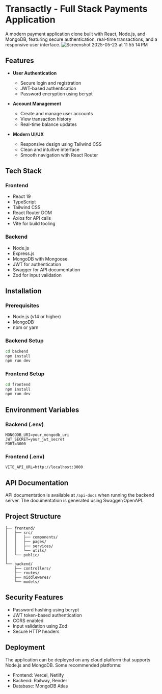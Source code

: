 # Transactly - Full Stack Payments Application

A modern payment application clone built with React, Node.js, and MongoDB, featuring secure authentication, real-time transactions, and a responsive user interface.
![Screenshot 2025-05-23 at 11 55 14 PM](https://github.com/user-attachments/assets/f6dbe5b4-094f-4854-8828-74b00b46efd7)

## Features

- **User Authentication**
  - Secure login and registration
  - JWT-based authentication
  - Password encryption using bcrypt

- **Account Management**
  - Create and manage user accounts
  - View transaction history
  - Real-time balance updates

- **Modern UI/UX**
  - Responsive design using Tailwind CSS
  - Clean and intuitive interface
  - Smooth navigation with React Router

## Tech Stack

### Frontend
- React 19
- TypeScript
- Tailwind CSS
- React Router DOM
- Axios for API calls
- Vite for build tooling

### Backend
- Node.js
- Express.js
- MongoDB with Mongoose
- JWT for authentication
- Swagger for API documentation
- Zod for input validation

## Installation

### Prerequisites
- Node.js (v14 or higher)
- MongoDB
- npm or yarn

### Backend Setup
```bash
cd backend
npm install
npm run dev
```

### Frontend Setup
```bash
cd frontend
npm install
npm run dev
```

## Environment Variables

### Backend (.env)
```
MONGODB_URI=your_mongodb_uri
JWT_SECRET=your_jwt_secret
PORT=3000
```

### Frontend (.env)
```
VITE_API_URL=http://localhost:3000
```

## API Documentation

API documentation is available at `/api-docs` when running the backend server. The documentation is generated using Swagger/OpenAPI.

## Project Structure

```
├── frontend/
│   ├── src/
│   │   ├── components/
│   │   ├── pages/
│   │   ├── services/
│   │   └── utils/
│   └── public/
│
└── backend/
    ├── controllers/
    ├── routes/
    ├── middlewares/
    └── models/
```

## Security Features

- Password hashing using bcrypt
- JWT token-based authentication
- CORS enabled
- Input validation using Zod
- Secure HTTP headers

## Deployment

The application can be deployed on any cloud platform that supports Node.js and MongoDB. Some recommended platforms:
- Frontend: Vercel, Netlify
- Backend: Railway, Render
- Database: MongoDB Atlas



